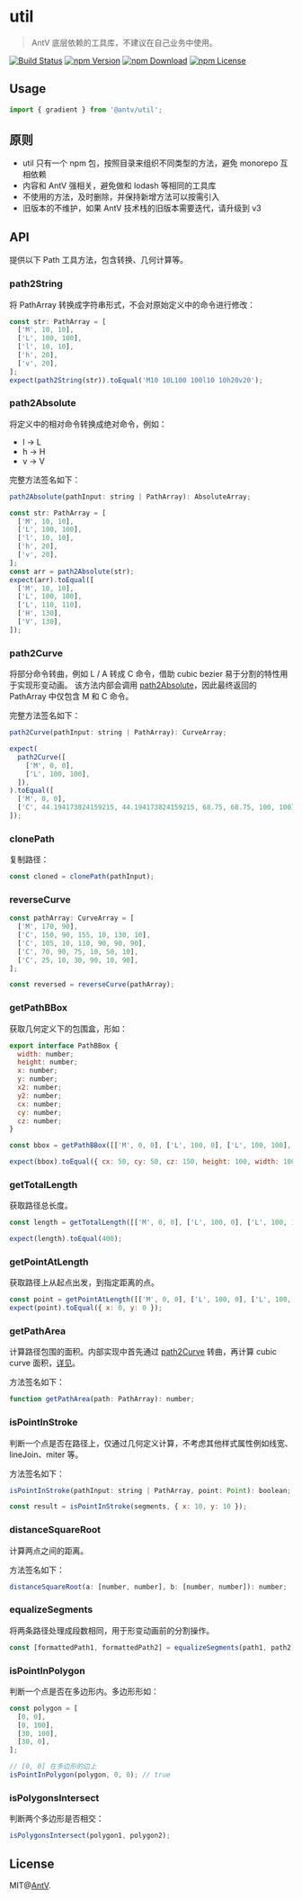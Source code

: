# util

> AntV 底层依赖的工具库，不建议在自己业务中使用。

[![Build Status](https://github.com/antvis/util/workflows/build/badge.svg)](https://github.com/antvis/util/actions)
[![npm Version](https://img.shields.io/npm/v/@antv/util.svg)](https://www.npmjs.com/package/@antv/util)
[![npm Download](https://img.shields.io/npm/dm/@antv/util.svg)](https://www.npmjs.com/package/@antv/util)
[![npm License](https://img.shields.io/npm/l/@antv/util.svg)](https://www.npmjs.com/package/@antv/util)

## Usage

```ts
import { gradient } from '@antv/util';
```

## 原则

- util 只有一个 npm 包，按照目录来组织不同类型的方法，避免 monorepo 互相依赖
- 内容和 AntV 强相关，避免做和 lodash 等相同的工具库
- 不使用的方法，及时删除，并保持新增方法可以按需引入
- 旧版本的不维护，如果 AntV 技术栈的旧版本需要迭代，请升级到 v3

## API

提供以下 Path 工具方法，包含转换、几何计算等。

### path2String

将 PathArray 转换成字符串形式，不会对原始定义中的命令进行修改：

```js
const str: PathArray = [
  ['M', 10, 10],
  ['L', 100, 100],
  ['l', 10, 10],
  ['h', 20],
  ['v', 20],
];
expect(path2String(str)).toEqual('M10 10L100 100l10 10h20v20');
```

### path2Absolute

将定义中的相对命令转换成绝对命令，例如：

- l -> L
- h -> H
- v -> V

完整方法签名如下：

```js
path2Absolute(pathInput: string | PathArray): AbsoluteArray;
```

```js
const str: PathArray = [
  ['M', 10, 10],
  ['L', 100, 100],
  ['l', 10, 10],
  ['h', 20],
  ['v', 20],
];
const arr = path2Absolute(str);
expect(arr).toEqual([
  ['M', 10, 10],
  ['L', 100, 100],
  ['L', 110, 110],
  ['H', 130],
  ['V', 130],
]);
```

### path2Curve

将部分命令转曲，例如 L / A 转成 C 命令，借助 cubic bezier 易于分割的特性用于实现形变动画。
该方法内部会调用 [path2Absolute](#path2Absolute)，因此最终返回的 PathArray 中仅包含 M 和 C 命令。

完整方法签名如下：

```js
path2Curve(pathInput: string | PathArray): CurveArray;
```

```js
expect(
  path2Curve([
    ['M', 0, 0],
    ['L', 100, 100],
  ]),
).toEqual([
  ['M', 0, 0],
  ['C', 44.194173824159215, 44.194173824159215, 68.75, 68.75, 100, 100],
]);
```

### clonePath

复制路径：

```js
const cloned = clonePath(pathInput);
```

### reverseCurve

```js
const pathArray: CurveArray = [
  ['M', 170, 90],
  ['C', 150, 90, 155, 10, 130, 10],
  ['C', 105, 10, 110, 90, 90, 90],
  ['C', 70, 90, 75, 10, 50, 10],
  ['C', 25, 10, 30, 90, 10, 90],
];

const reversed = reverseCurve(pathArray);
```

### getPathBBox

获取几何定义下的包围盒，形如：

```js
export interface PathBBox {
  width: number;
  height: number;
  x: number;
  y: number;
  x2: number;
  y2: number;
  cx: number;
  cy: number;
  cz: number;
}
```

```js
const bbox = getPathBBox([['M', 0, 0], ['L', 100, 0], ['L', 100, 100], ['L', 0, 100], ['Z']]);

expect(bbox).toEqual({ cx: 50, cy: 50, cz: 150, height: 100, width: 100, x: 0, x2: 100, y: 0, y2: 100 });
```

### getTotalLength

获取路径总长度。

```js
const length = getTotalLength([['M', 0, 0], ['L', 100, 0], ['L', 100, 100], ['L', 0, 100], ['Z']]);

expect(length).toEqual(400);
```

### getPointAtLength

获取路径上从起点出发，到指定距离的点。

```js
const point = getPointAtLength([['M', 0, 0], ['L', 100, 0], ['L', 100, 100], ['L', 0, 100], ['Z']], 0);
expect(point).toEqual({ x: 0, y: 0 });
```

### getPathArea

计算路径包围的面积。内部实现中首先通过 [path2Curve](#path2Curve) 转曲，再计算 cubic curve 面积，[详见](https://stackoverflow.com/a/15845996)。

方法签名如下：

```js
function getPathArea(path: PathArray): number;
```

### isPointInStroke

判断一个点是否在路径上，仅通过几何定义计算，不考虑其他样式属性例如线宽、lineJoin、miter 等。

方法签名如下：

```js
isPointInStroke(pathInput: string | PathArray, point: Point): boolean;
```

```js
const result = isPointInStroke(segments, { x: 10, y: 10 });
```

### distanceSquareRoot

计算两点之间的距离。

方法签名如下：

```js
distanceSquareRoot(a: [number, number], b: [number, number]): number;
```

### equalizeSegments

将两条路径处理成段数相同，用于形变动画前的分割操作。

```js
const [formattedPath1, formattedPath2] = equalizeSegments(path1, path2);
```

### isPointInPolygon

判断一个点是否在多边形内。多边形形如：

```js
const polygon = [
  [0, 0],
  [0, 100],
  [30, 100],
  [30, 0],
];

// [0, 0] 在多边形的边上
isPointInPolygon(polygon, 0, 0); // true
```

### isPolygonsIntersect

判断两个多边形是否相交：

```js
isPolygonsIntersect(polygon1, polygon2);
```

## License

MIT@[AntV](https://github.com/antvis).
